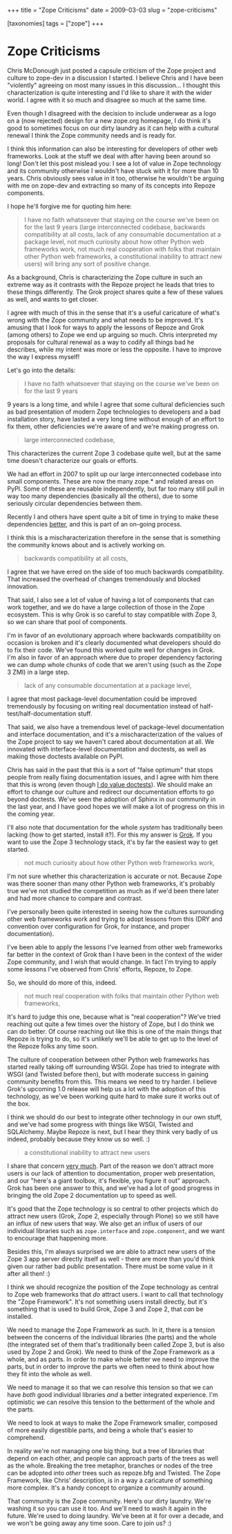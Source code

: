 +++
title = "Zope Criticisms"
date = 2009-03-03
slug = "zope-criticisms"

[taxonomies]
tags = ["zope"]
+++

# Zope Criticisms

Chris McDonough just posted a capsule criticism of the Zope project and
culture to zope-dev in a discussion I started. I believe Chris and I
have been "violently" agreeing on most many issues in this discussion...
I thought this characterization is quite interesting and I'd like to
share it with the wider world. I agree with it so much and disagree so
much at the same time.

Even though I disagreed with the decision to include underwear as a logo
on a (now rejected) design for a new zope.org homepage, I do think it's
good to sometimes focus on our dirty laundry as it can help with a
cultural renewal I think the Zope community needs and is ready for.

I think this information can also be interesting for developers of other
web frameworks. Look at the stuff we deal with after having been around
so long! Don't let this post mislead you: I see a lot of value in Zope
technology and its community otherwise I wouldn't have stuck with it for
more than 10 years. Chris obviously sees value in it too, otherwise he
wouldn't be arguing with me on zope-dev and extracting so many of its
concepts into Repoze components.

I hope he'll forgive me for quoting him here:

> I have no faith whatsoever that staying on the course we've been on
> for the last 9 years (large interconnected codebase, backwards
> compatibility at all costs, lack of any consumable documentation at a
> package level, not much curiosity about how other Python web
> frameworks work, not much real cooperation with folks that maintain
> other Python web frameworks, a constitutional inability to attract new
> users) will bring any sort of positive change.

As a background, Chris is characterizing the Zope culture in such an
extreme way as it contrasts with the Repoze project he leads that tries
to these things differently. The Grok project shares quite a few of
these values as well, and wants to get closer.

I agree with much of this in the sense that it's a useful caricature of
what's wrong with the Zope community and what needs to be improved. It's
amusing that I look for ways to apply the lessons of Repoze and Grok
(among others) to Zope we end up arguing so much. Chris interpreted my
proposals for cultural renewal as a way to codify all things bad he
describes, while my intent was more or less the opposite. I have to
improve the way I express myself!

Let's go into the details:

> I have no faith whatsoever that staying on the course we've been on
> for the last 9 years

9 years is a long time, and while I agree that some cultural
deficiencies such as bad presentation of modern Zope technologies to
developers and a bad installation story, have lasted a very long time
without enough of an effort to fix them, other deficiencies we're aware
of and we're making progress on.

> large interconnected codebase,

This characterizes the current Zope 3 codebase quite well, but at the
same time doesn't characterize our goals or efforts.

We had an effort in 2007 to split up our large interconnected codebase
into small components. These are now the many zope.\* and related areas
on PyPI. Some of these are reusable independently, but far too many
still pull in way too many dependencies (basically all the others), due
to some seriously circular dependencies between them.

Recently I and others have spent quite a bit of time in trying to make
these dependencies
[better](http://faassen.n--tree.net/blog/view/weblog/2009/01/29/0), and
this is part of an on-going process.

I think this is a mischaracterization therefore in the sense that is
something the community knows about and is actively working on.

> backwards compatibility at all costs,

I agree that we have erred on the side of too much backwards
compatibility. That increased the overhead of changes tremendously and
blocked innovation.

That said, I also see a lot of value of having a lot of components that
can work together, and we do have a large collection of those in the
Zope ecosystem. This is why Grok is so careful to stay compatible with
Zope 3, so we can share that pool of components.

I'm in favor of an evolutionary approach where backwards compatibility
on occasion is broken and it's clearly documented what developers should
do to fix their code. We've found this worked quite well for changes in
Grok. I'm also in favor of an approach where due to proper dependency
factoring we can dump whole chunks of code that we aren't using (such as
the Zope 3 ZMI) in a large step.

> lack of any consumable documentation at a package level,

I agree that most package-level documentation could be improved
tremendously by focusing on writing real documentation instead of
half-test/half-documentation stuff.

That said, we also have a tremendous level of package-level
documentation and interface documentation, and it's a
mischaracterization of the values of the Zope project to say we haven't
cared about documentation at all. We innovated with interface-level
documentation and doctests, as well as making those doctests available
on PyPI.

Chris has said in the past that this is a sort of "false optimum" that
stops people from really fixing documentation issues, and I agree with
him there that this is wrong (even though [I do value
doctests](http://faassen.n--tree.net/blog/view/weblog/2008/12/01/0)). We
should make an effort to change our culture and redirect our
documentation efforts to go beyond doctests. We've seen the adoption of
Sphinx in our community in the last year, and I have good hopes we will
make a lot of progress on this in the coming year.

I'll also note that documentation for the whole *system* has
traditionally been lacking (how to get started, install it?). For this
my answer is [Grok](http://grok.zope.org/). If you want to use the Zope
3 technology stack, it's by far the easiest way to get started.

> not much curiosity about how other Python web frameworks work,

I'm not sure whether this characterization is accurate or not. Because
Zope was there sooner than many other Python web frameworks, it's
probably true we've not studied the competition as much as if we'd been
there later and had more chance to compare and contrast.

I've personally been quite interested in seeing how the cultures
surrounding other web frameworks work and trying to adopt lessons from
this (DRY and convention over configuration for Grok, for instance, and
proper documentation).

I've been able to apply the lessons I've learned from other web
frameworks far better in the context of Grok than I have been in the
context of the wider Zope community, and I wish that would change. In
fact I'm trying to apply some lessons I've observed from Chris' efforts,
Repoze, to Zope.

So, we should do more of this, indeed.

> not much real cooperation with folks that maintain other Python web
> frameworks,

It's hard to judge this one, because what is "real cooperation"? We've
tried reaching out quite a few times over the history of Zope, but I do
think we can do better. Of course reaching out like this is one of the
main things that Repoze is trying to do, so it's unlikely we'll be able
to get up to the level of the Repoze folks any time soon.

The culture of cooperation between other Python web frameworks has
started really taking off surrounding WSGI. Zope has tried to integrate
with WSGI (and Twisted before then), but with moderate success in
gaining community benefits from this. This means we need to try harder.
I believe Grok's upcoming 1.0 release will help us a lot with the
adoption of this technology, as we've been working quite hard to make
sure it works out of the box.

I think we should do our best to integrate other technology in our own
stuff, and we've had some progress with things like WSGI, Twisted and
SQLAlchemy. Maybe Repoze is next, but I hear they think very badly of us
indeed, probably because they know us so well. :)

> a constitutional inability to attract new users

I share that concern [very
much](http://faassen.n--tree.net/blog/view/weblog/2005/04/06/0). Part of
the reason we don't attract more users is our lack of attention to
documentation, proper web presentation, and our "here's a giant toolbox,
it's flexible, you figure it out" approach. Grok has been one answer to
this, and we've had a lot of good progress in bringing the old Zope 2
documentation up to speed as well.

It's good that the Zope technology is so central to other projects which
do attract new users (Grok, Zope 2, especially through Plone) so we
still have an influx of new users that way. We also get an influx of
users of our individual libraries such as `zope.interface` and
`zope.component`, and we want to encourage that happening more.

Besides this, I'm always surprised we are able to attract new users of
the Zope 3 app server directly itself as well - there are more than
you'd think given our rather bad public presentation. There must be some
value in it after all then! :)

I think we should recognize the position of the Zope technology as
central to Zope web frameworks that *do* attract users. I want to call
that technology the "Zope Framework". It's not something users install
directly, but it's something that is used to build Grok, Zope 3 and Zope
2, that *can* be installed.

We need to manage the Zope Framework as such. In it, there is a tension
between the concerns of the individual libraries (the parts) and the
whole (the integrated set of them that's traditionally been called Zope
3, but is also used by Zope 2 and Grok). We need to think of the Zope
Framework as a whole, and as parts. In order to make whole better we
need to improve the parts, but in order to improve the parts we often
need to think about how they fit into the whole as well.

We need to manage it so that we can resolve this tension so that we can
have *both* good individual libraries *and* a better integrated
experience. I'm optimistic we can resolve this tension to the betterment
of the whole and the parts.

We need to look at ways to make the Zope Framework smaller, composed of
more easily digestible parts, and being a whole that's easier to
comprehend.

In reality we're not managing one big thing, but a tree of libraries
that depend on each other, and people can approach parts of the trees as
well as the whole. Breaking the tree metaphor, branches or nodes of the
tree can be adopted into *other* trees such as repoze.bfg and Twisted.
The Zope Framework, like Chris' description, is in a way a caricature of
something more complex. It's a handy concept to organize a community
around.

That community is the Zope community. Here's our dirty laundry. We're
washing it so you can use it too. And we'll need to wash it again in the
future. We're used to doing laundry. We've been at it for over a decade,
and we won't be going away any time soon. Care to join us? :)
